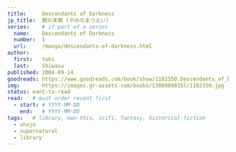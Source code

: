 ```yaml
---
title:     Descendants of Darkness
jp_title:  闇の末裔 (やみのまつえい)
series:    # if part of a series
  name:    Descendants of Darkness
  number:  1
  url:     /manga/descendants-of-darkness.html
author: 
  first:   Yuki
  last:    Shiwasu
published: 2004-09-14 
goodreads: https://www.goodreads.com/book/show/1182350.Descendants_of_Darkness_Volume_1
img:       https://images.gr-assets.com/books/1388989835l/1182350.jpg
status: want-to-read
read:   # must order recent first
  - start: # YYYY-MM-DD 
    end:   # YYYY-MM-DD
tags:   # library, own-this, scifi, fantasy, historical-fiction
  - shojo
  - supernatural
  - library
---
```





